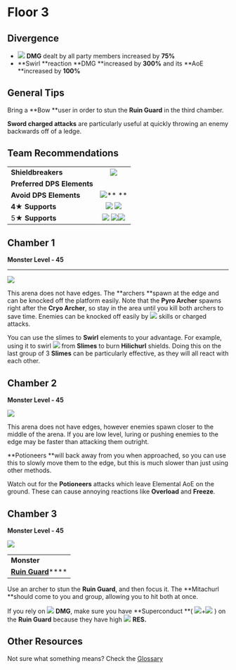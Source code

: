 # Floor 3

## Divergence

* ![](../../.gitbook/assets/anemo\_small.png) **DMG** dealt by all party members increased by **75%**
* \*\*Swirl \*\*reaction \*\*DMG \*\*increased by **300%** and its \*\*AoE \*\*increased by **100%**

## General Tips

Bring a \*\*Bow \*\*user in order to stun the **Ruin Guard** in the third chamber.

**Sword charged attacks** are particularly useful at quickly throwing an enemy backwards off of a ledge.

## Team Recommendations

|                            |                                                                                                                                                               |
| -------------------------- | :-----------------------------------------------------------------------------------------------------------------------------------------------------------: |
| **Shieldbreakers**         |                                                           ![](../../.gitbook/assets/pyro\_small.png)                                                          |
| **Preferred DPS Elements** |                                                                                                                                                               |
| **Avoid DPS Elements**     |                                                    ![](../../.gitbook/assets/physical\_small.png)\*\* \*\*                                                    |
| **4**★ **Supports**        |                          ![](../../.gitbook/assets/ui\_avataricon\_amber.png) ![](../../.gitbook/assets/ui\_avataricon\_sucrose.png)                          |
| 5★ **Supports**            | ![](../../.gitbook/assets/ui\_avataricon\_lumine.png) ![](../../.gitbook/assets/ui\_avataricon\_jean.png)![](../../.gitbook/assets/ui\_avataricon\_venti.png) |

## Chamber 1

**Monster Level - 45**

***

![](../../.gitbook/assets/3-1.png)

This arena does not have edges. The \*\*archers \*\*spawn at the edge and can be knocked off the platform easily. Note that the **Pyro Archer** spawns right after the **Cryo Archer**, so stay in the area until you kill both archers to save time. Enemies can be knocked off easily by ![](../../.gitbook/assets/anemo\_small.png) skills or charged attacks.

You can use the slimes to **Swirl** elements to your advantage. For example, using it to swirl ![](../../.gitbook/assets/pyro\_small.png) from **Slimes** to burn **Hilichurl** shields. Doing this on the last group of 3 **Slimes** can be particularly effective, as they will all react with each other.

## **Chamber 2**

**Monster Level - 45**

![](../../.gitbook/assets/3-2.png)

This arena does not have edges, however enemies spawn closer to the middle of the arena. If you are low level, luring or pushing enemies to the edge may be faster than attacking them outright.

\*\*Potioneers \*\*will back away from you when approached, so you can use this to slowly move them to the edge, but this is much slower than just using other methods.

Watch out for the **Potioneers** attacks which leave Elemental AoE on the ground. These can cause annoying reactions like **Overload** and **Freeze**.

## **Chamber 3**

**Monster Level - 45**

![](../../.gitbook/assets/3-3.png)

|                                                                        |
| ---------------------------------------------------------------------- |
| **Monster**                                                            |
| [**Ruin Guard**](../../monsters/ruin-constructs/ruin-guard.md)\*\*\*\* |

Use an archer to stun the **Ruin Guard**, and then focus it. The \*\*Mitachurl \*\*should come to you and group, allowing you to hit both at once.

If you rely on ![](../../.gitbook/assets/physical\_small.png) **DMG**, make sure you have \*\*Superconduct \*\*( ![](../../.gitbook/assets/cryo\_small.png)+![](../../.gitbook/assets/electro\_small.png) ) on the **Ruin Guard** because they have high ![](../../.gitbook/assets/physical\_small.png) **RES.**

## Other Resources

Not sure what something means? Check the [Glossary](../glossary.md)
